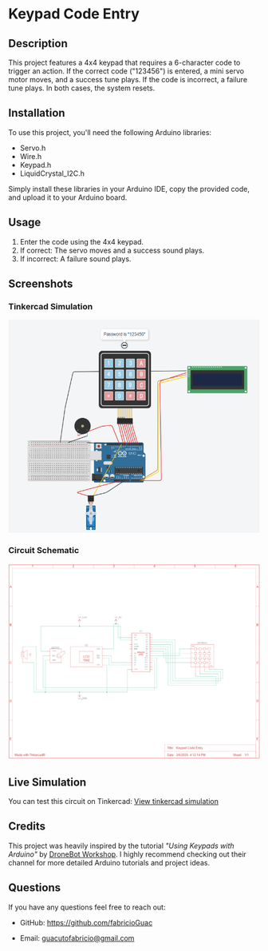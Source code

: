 # Keypad Code Entry 

## Description

This project features a 4x4 keypad that requires a 6-character code to trigger an action. If the correct code ("123456") is entered, a mini servo motor moves, and a success tune plays. If the code is incorrect, a failure tune plays. In both cases, the system resets.

## Installation

To use this project, you'll need the following Arduino libraries:

* Servo.h
* Wire.h
* Keypad.h
* LiquidCrystal_I2C.h

Simply install these libraries in your Arduino IDE, copy the provided code, and upload it to your Arduino board.

## Usage

1. Enter the code using the 4x4 keypad.
2. If correct: The servo moves and a success sound plays.
3. If incorrect: A failure sound plays.

## Screenshots 

### Tinkercad Simulation
![Tinkercad simulation](./keypadTinkercad.png)

### Circuit Schematic
![Circuit schematic](./circuitSchematics.png)


## Live Simulation

You can test this circuit on Tinkercad:
[View tinkercad simulation]()

## Credits

This project was heavily inspired by the tutorial *"Using Keypads with Arduino"* by [DroneBot Workshop](https://www.youtube.com/@Dronebotworkshop). I highly recommend checking out their channel for more detailed Arduino tutorials and project ideas.


## Questions

If you have any questions feel free to reach out:

* GitHub: https://github.com/fabricioGuac

* Email: guacutofabricio@gmail.com